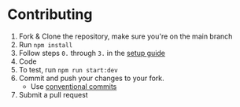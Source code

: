 # Contributing
1. Fork & Clone the repository, make sure you're on the main branch
2. Run `npm install`
3. Follow steps `0.` through `3.` in the [setup guide](./setup.md)
4. Code
5. To test, run `npm run start:dev`
6. Commit and push your changes to your fork. 
    - Use [conventional commits](https://www.conventionalcommits.org/en/v1.0.0/)
7. Submit a pull request
